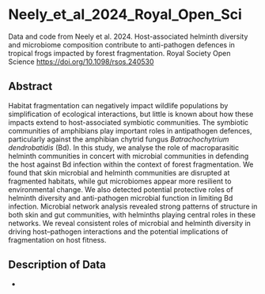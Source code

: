 # Neely_et_al_2024_Royal_Open_Sci
Data and code from Neely et al. 2024. Host-associated helminth diversity and microbiome composition contribute to anti-pathogen defences in tropical frogs impacted by forest fragmentation. Royal Society Open Science https://doi.org/10.1098/rsos.240530

## Abstract
Habitat fragmentation can negatively impact wildlife populations by simplification of ecological interactions, but little is known about how these impacts extend to host-associated symbiotic communities. The symbiotic communities of amphibians play important roles in antipathogen defences, particularly against the amphibian chytrid fungus *Batrachochytrium dendrobatidis* (Bd). In this study, we analyse the role of macroparasitic helminth communities in concert with microbial communities in defending the host against Bd infection within the context of forest fragmentation. We found that skin microbial and helminth communities are disrupted at fragmented habitats, while gut microbiomes appear more resilient to environmental change. We also detected potential protective roles of helminth diversity and anti-pathogen microbial function in limiting Bd infection. Microbial network analysis revealed strong patterns of structure in both skin and gut communities, with helminths playing central roles in these networks. We reveal consistent roles of microbial and helminth diversity in driving host–pathogen interactions and the potential implications of fragmentation on host fitness.

## Description of Data
-
